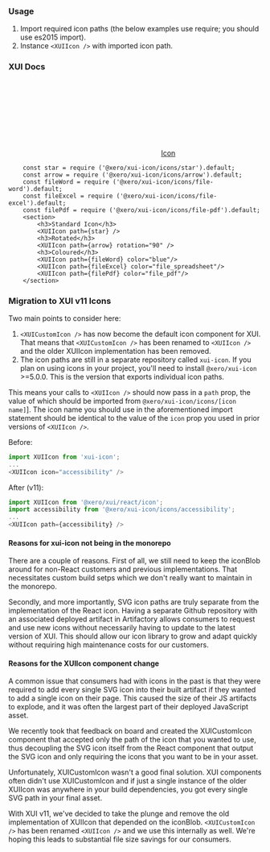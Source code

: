 ### Usage

1. Import required icon paths (the below examples use require; you should use es2015 import).
2. Instance `<XUIIcon />` with imported icon path.

### XUI Docs

<div class="xui-margin-vertical">
	<div>
		<svg focusable="false" class="xui-icon xui-icon-inline xui-icon-large xui-icon-color-blue"> <use xlink:href="#xui-icon-bookmark" role="presentation"/></svg>
		<span><a href="../section-icons.html#icons">Icon</a></span>
	</div>
</div>

```
	const star = require ('@xero/xui-icon/icons/star').default;
	const arrow = require ('@xero/xui-icon/icons/arrow').default;
	const fileWord = require ('@xero/xui-icon/icons/file-word').default;
	const fileExcel = require ('@xero/xui-icon/icons/file-excel').default;
	const filePdf = require ('@xero/xui-icon/icons/file-pdf').default;
	<section>
		<h3>Standard Icon</h3>
		<XUIIcon path={star} />
		<h3>Rotated</h3>
		<XUIIcon path={arrow} rotation="90" />
		<h3>Coloured</h3>
		<XUIIcon path={fileWord} color="blue"/>
		<XUIIcon path={fileExcel} color="file_spreadsheet"/>
		<XUIIcon path={filePdf} color="file_pdf"/>
	</section>
```

### Migration to XUI v11 Icons

Two main points to consider here:
1. `<XUICustomIcon />` has now become the default icon component for XUI.  That means that `<XUICustomIcon />` has been renamed to `<XUIIcon />` and the older XUIIcon implementation has been removed.
2. The icon paths are still in a separate repository called `xui-icon`.  If you plan on using icons in your project, you'll need to install `@xero/xui-icon` >=5.0.0.  This is the version that exports individual icon paths.

This means your calls to `<XUIIcon />` should now pass in a `path` prop, the value of which should be imported from `@xero/xui-icon/icons/[icon name]`].  The icon name you should use in the aforementioned import statement should be identical to the value of the `icon` prop you used in prior versions of `<XUIIcon />`.

Before:
```js
import XUIIcon from 'xui-icon';
...
<XUIIcon icon="accessibility" />
```
After (v11):
```js
import XUIIcon from '@xero/xui/react/icon';
import accessibility from '@xero/xui-icon/icons/accessibility';
...
<XUIIcon path={accessibility} />
```

#### Reasons for xui-icon not being in the monorepo

There are a couple of reasons.  First of all, we still need to keep the iconBlob around for non-React customers and previous implementations.  That necessitates custom build setps which we don't really want to maintain in the monorepo.

Secondly, and more importantly, SVG icon paths are truly separate from the implementation of the React icon.  Having a separate Github repository with an associated deployed artifact in Artifactory allows consumers to request and use new icons without necessarily having to update to the latest version of XUI.  This should allow our icon library to grow and adapt quickly without requiring high maintenance costs for our customers.

#### Reasons for the XUIIcon component change

A common issue that consumers had with icons in the past is that they were required to add every single SVG icon into their built artifact if they wanted to add a single icon on their page.  This caused the size of their JS artifacts to explode, and it was often the largest part of their deployed JavaScript asset.

We recently took that feedback on board and created the XUICustomIcon component that accepted only the path of the icon that you wanted to use, thus decoupling the SVG icon itself from the React component that output the SVG icon and only requiring the icons that you want to be in your asset.

Unfortunately, XUICustomIcon wasn't a good final solution.  XUI components often didn't use XUICustomIcon and if just a single instance of the older XUIIcon was anywhere in your build dependencies, you got every single SVG path in your final asset.

With XUI v11, we've decided to take the plunge and remove the old implementation of XUIIcon that depended on the iconBlob.  `<XUICustomIcon />` has been renamed `<XUIIcon />` and we use this internally as well.  We're hoping this leads to substantial file size savings for our consumers.
